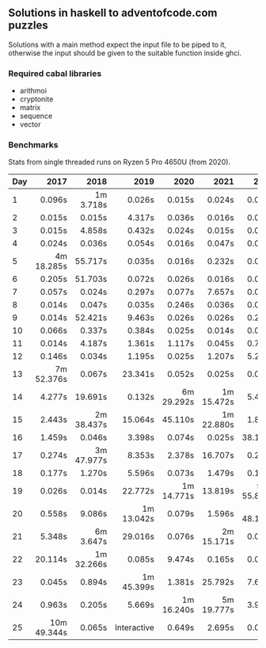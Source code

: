 ## Solutions in haskell to adventofcode.com puzzles

Solutions with a main method expect the input file to be piped to it,
otherwise the input should be given to the suitable function inside ghci.

### Required cabal libraries

* arithmoi
* cryptonite
* matrix
* sequence
* vector

### Benchmarks

Stats from single threaded runs on Ryzen 5 Pro 4650U (from 2020).

| Day |   2017   |   2018   |   2019   |   2020   |   2021   |   2022   |   2023   |
|-----|---------:|---------:|---------:|---------:|---------:|---------:|---------:|
| 1  |    0.096s | 1m 3.718s |   0.026s |   0.015s |   0.024s |   0.017s |   0.025s |
| 2  |    0.015s |   0.015s |   4.317s |   0.036s |   0.016s |   0.015s |   0.015s |
| 3  |    0.015s |   4.858s |   0.432s |   0.024s |   0.015s |   0.016s |   0.025s |
| 4  |    0.024s |   0.036s |   0.054s |   0.016s |   0.047s |   0.015s |   0.025s |
| 5  |  4m 18.285s |   55.717s |   0.035s |   0.016s |   0.232s |   0.026s |   0.015s |
| 6  |    0.205s |   51.703s |   0.072s |   0.026s |   0.016s |   0.015s |   0.053s |
| 7  |    0.057s |   0.024s |   0.297s |   0.077s |   7.657s |   0.035s |   0.026s |
| 8  |    0.014s |   0.047s |   0.035s |   0.246s |   0.036s |   0.015s |   0.476s |
| 9  |    0.014s |   52.421s |   9.463s |   0.026s |   0.026s |   0.259s |   0.036s |
| 10  |    0.066s |   0.337s |   0.384s |   0.025s |   0.014s |   0.015s |   2.856s |
| 11  |    0.014s |   4.187s |   1.361s |   1.117s |   0.045s |   0.783s |   0.026s |
| 12  |    0.146s |   0.034s |   1.195s |   0.025s |   1.207s |   5.266s |   0.746s |
| 13  |  7m 52.376s |   0.067s |   23.341s |   0.052s |   0.025s |   0.088s |   0.026s |
| 14  |    4.277s |   19.691s |   0.132s | 6m 29.292s | 1m 15.472s |   5.485s |   1.487s |
| 15  |    2.443s | 2m 38.437s |   15.064s |   45.110s | 1m 22.880s |   1.800s |   0.059s |
| 16  |    1.459s |   0.046s |   3.398s |   0.074s |   0.025s |   38.160s |   1.736s |
| 17  |    0.274s | 3m 47.977s |   8.353s |   2.378s |   16.707s |   0.265s |   49.649s |
| 18  |    0.177s |   1.270s |   5.596s |   0.073s |   1.479s |   0.121s |   0.015s |
| 19  |    0.026s |   0.014s |   22.772s | 1m 14.771s |   13.819s | 91m 55.860s |   0.025s |
| 20  |    0.558s |   9.086s | 1m 13.042s |   0.079s |   1.596s | 2m 48.157s |       |
| 21  |    5.348s | 6m 3.647s |   29.016s |   0.076s | 2m 15.171s |   0.087s |       |
| 22  |    20.114s | 1m 32.266s |   0.085s |   9.474s |   0.165s |   0.064s |       |
| 23  |    0.045s |   0.894s | 1m 45.399s |   1.381s |   25.792s |   7.625s |       |
| 24  |    0.963s |   0.205s |   5.669s | 1m 16.240s | 5m 19.777s |   3.990s |       |
| 25  |  10m 49.344s |   0.065s | Interactive |   0.649s |   2.695s |   0.068s |       |
